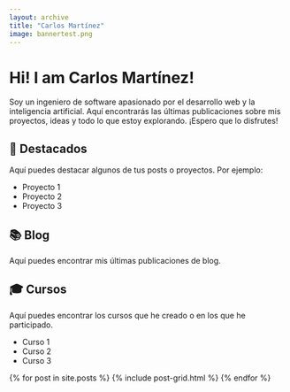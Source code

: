 ```yaml
---
layout: archive
title: "Carlos Martínez"
image: bannertest.png
---
```


# Hi! I am Carlos Martínez!

Soy un ingeniero de software apasionado por el desarrollo web y la inteligencia artificial. Aquí encontrarás las últimas publicaciones sobre mis proyectos, ideas y todo lo que estoy explorando. ¡Espero que lo disfrutes!

## 🌟 Destacados

Aquí puedes destacar algunos de tus posts o proyectos. Por ejemplo:

- Proyecto 1
- Proyecto 2
- Proyecto 3

## 📚 Blog

Aquí puedes encontrar mis últimas publicaciones de blog.

## 🎓 Cursos

Aquí puedes encontrar los cursos que he creado o en los que he participado.

- Curso 1
- Curso 2
- Curso 3


<div class="tiles">
{% for post in site.posts %}
	{% include post-grid.html %}
{% endfor %}
</div><!-- /.tiles -->
